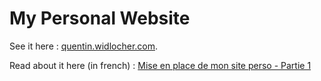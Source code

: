 # My Personal Website

See it here : [quentin.widlocher.com](https://quentin.widlocher.com).

Read about it here (in french) : [Mise en place de mon site perso - Partie 1](https://quentin.widlocher.com/blog/mise-en-place-de-mon-site-perso-pt-1)
